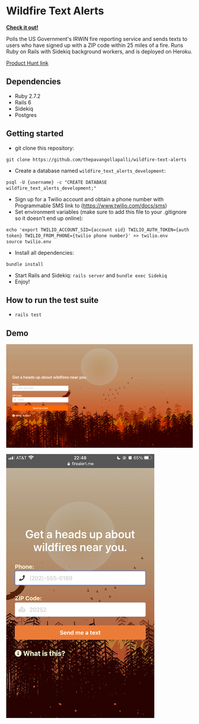 # Wildfire Text Alerts

**[Check it out!](https://www.firealert.me)**

Polls the US Government's IRWIN fire reporting service and sends texts to users who have signed up with a ZIP code within 25 miles of a fire. Runs Ruby on Rails with Sidekiq background workers, and is deployed on Heroku.

[Product Hunt link](https://www.producthunt.com/posts/wildfire-alerts)

## Dependencies
* Ruby 2.7.2
* Rails 6
* Sidekiq
* Postgres

## Getting started
* git clone this repository: 
```
git clone https://github.com/thepavangollapalli/wildfire-text-alerts
```
* Create a database named `wildfire_text_alerts_development`: 
```
psql -U {username} -c "CREATE DATABASE wildfire_text_alerts_development;"
```
* Sign up for a Twilio account and obtain a phone number with Programmable SMS link to (https://www.twilio.com/docs/sms)
* Set environment variables (make sure to add this file to your .gitignore so it doesn't end up online):
```
echo 'export TWILIO_ACCOUNT_SID={account sid} TWILIO_AUTH_TOKEN={auth token} TWILIO_FROM_PHONE={twilio phone number}' >> twilio.env
source twilio.env
```
* Install all dependencies:
```
bundle install
```
* Start Rails and Sidekiq: `rails server` and `bundle exec Sidekiq`
* Enjoy!

## How to run the test suite
* `rails test`

## Demo
![desktop screenshot](desktop_demo.png?raw=true)

![mobile screenshot](mobile_demo.png?raw=true)
